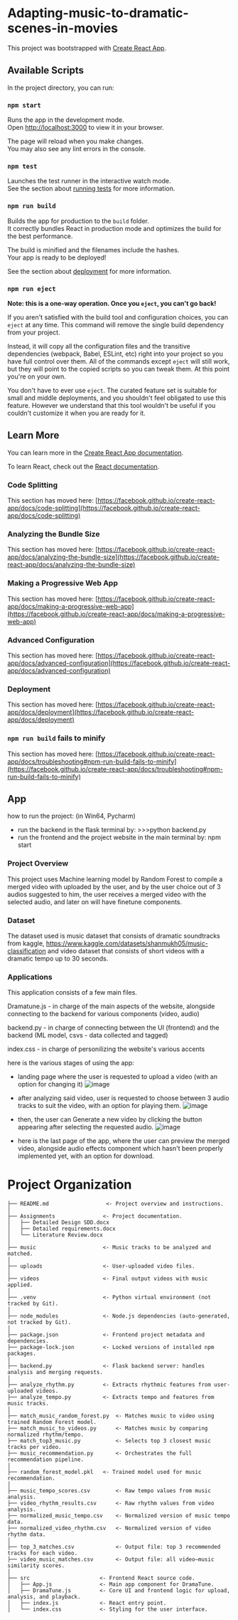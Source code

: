 # Adapting-music-to-dramatic-scenes-in-movies

This project was bootstrapped with [Create React App](https://github.com/facebook/create-react-app).

## Available Scripts

In the project directory, you can run:

### `npm start`

Runs the app in the development mode.\
Open [http://localhost:3000](http://localhost:3000) to view it in your browser.

The page will reload when you make changes.\
You may also see any lint errors in the console.

### `npm test`

Launches the test runner in the interactive watch mode.\
See the section about [running tests](https://facebook.github.io/create-react-app/docs/running-tests) for more information.

### `npm run build`

Builds the app for production to the `build` folder.\
It correctly bundles React in production mode and optimizes the build for the best performance.

The build is minified and the filenames include the hashes.\
Your app is ready to be deployed!

See the section about [deployment](https://facebook.github.io/create-react-app/docs/deployment) for more information.

### `npm run eject`

**Note: this is a one-way operation. Once you `eject`, you can't go back!**

If you aren't satisfied with the build tool and configuration choices, you can `eject` at any time. This command will remove the single build dependency from your project.

Instead, it will copy all the configuration files and the transitive dependencies (webpack, Babel, ESLint, etc) right into your project so you have full control over them. All of the commands except `eject` will still work, but they will point to the copied scripts so you can tweak them. At this point you're on your own.

You don't have to ever use `eject`. The curated feature set is suitable for small and middle deployments, and you shouldn't feel obligated to use this feature. However we understand that this tool wouldn't be useful if you couldn't customize it when you are ready for it.

## Learn More

You can learn more in the [Create React App documentation](https://facebook.github.io/create-react-app/docs/getting-started).

To learn React, check out the [React documentation](https://reactjs.org/).

### Code Splitting

This section has moved here: [https://facebook.github.io/create-react-app/docs/code-splitting](https://facebook.github.io/create-react-app/docs/code-splitting)

### Analyzing the Bundle Size

This section has moved here: [https://facebook.github.io/create-react-app/docs/analyzing-the-bundle-size](https://facebook.github.io/create-react-app/docs/analyzing-the-bundle-size)

### Making a Progressive Web App

This section has moved here: [https://facebook.github.io/create-react-app/docs/making-a-progressive-web-app](https://facebook.github.io/create-react-app/docs/making-a-progressive-web-app)

### Advanced Configuration

This section has moved here: [https://facebook.github.io/create-react-app/docs/advanced-configuration](https://facebook.github.io/create-react-app/docs/advanced-configuration)

### Deployment

This section has moved here: [https://facebook.github.io/create-react-app/docs/deployment](https://facebook.github.io/create-react-app/docs/deployment)

### `npm run build` fails to minify

This section has moved here: [https://facebook.github.io/create-react-app/docs/troubleshooting#npm-run-build-fails-to-minify](https://facebook.github.io/create-react-app/docs/troubleshooting#npm-run-build-fails-to-minify)
## App

how to run the project: (in Win64, Pycharm)
- run the backend in the flask terminal by: >>>python backend.py
- run the frontend and the project website in the main terminal by: npm start

### Project Overview

This project uses Machine learning model by Random Forest to compile a merged video with uploaded by the user,
and by the user choice out of 3 audios suggested to him, the user receives a merged video with the selected audio,
and later on will have finetune components.

### Dataset

The dataset used is music dataset that consists of dramatic soundtracks from kaggle,
https://www.kaggle.com/datasets/shanmukh05/music-classification
and video dataset that consists of short videos with a dramatic tempo up to 30 seconds.

### Applications

This application consists of a few main files.

Dramatune.js - in charge of the main aspects of the website, alongside connecting to the backend for various components (video, audio)

backend.py - in charge of connecting between the UI (frontend) and the backend (ML model, csvs - data collected and tagged)

index.css - in charge of personilizing the website's various accents

here is the various stages of using the app:
- landing page where the user is requested to upload a video (with an option for changing it)
![image](https://github.com/user-attachments/assets/a8ea7850-9b31-40f7-a741-d4bec1d17c51)
- after analyzing said video, user is requested to choose between 3 audio tracks to suit the video, with an option for playing them.
![image](https://github.com/user-attachments/assets/48b8478d-0170-4748-85ba-b831fe140469)
- then, the user can Generate a new video by clicking the button appearing after selecting the requested audio.
![image](https://github.com/user-attachments/assets/bfa1e7e2-0a0a-481a-9b65-8ac5e14fa203)

- here is the last page of the app, where the user can preview the merged video, alongside audio effects component which hasn't been properly implemented yet,
with an option for download.

# Project Organization
```
├── README.md                  <- Project overview and instructions.
│
├── Assignments               <- Project documentation.
│   ├── Detailed Design SDD.docx
│   ├── Detailed requirements.docx
│   └── Literature Review.docx
│
├── music                     <- Music tracks to be analyzed and matched.
│
├── uploads                   <- User-uploaded video files.
│
├── videos                    <- Final output videos with music applied.
│
├── .venv                     <- Python virtual environment (not tracked by Git).
│
├── node_modules              <- Node.js dependencies (auto-generated, not tracked by Git).
│
├── package.json              <- Frontend project metadata and dependencies.
├── package-lock.json         <- Locked versions of installed npm packages.
│
├── backend.py                <- Flask backend server: handles analysis and merging requests.
│
├── analyze_rhythm.py         <- Extracts rhythmic features from user-uploaded videos.
├── analyze_tempo.py          <- Extracts tempo and features from music tracks.
│
├── match_music_random_forest.py  <- Matches music to video using trained Random Forest model.
├── match_music_to_videos.py      <- Matches music by comparing normalized rhythm/tempo.
├── match_top3_music.py           <- Selects top 3 closest music tracks per video.
├── music_recommendation.py       <- Orchestrates the full recommendation pipeline.
│
├── random_forest_model.pkl   <- Trained model used for music recommendation.
│
├── music_tempo_scores.csv        <- Raw tempo values from music analysis.
├── video_rhythm_results.csv      <- Raw rhythm values from video analysis.
├── normalized_music_tempo.csv    <- Normalized version of music tempo data.
├── normalized_video_rhythm.csv   <- Normalized version of video rhythm data.
│
├── top_3_matches.csv             <- Output file: top 3 recommended tracks for each video.
├── video_music_matches.csv       <- Output file: all video–music similarity scores.
│
├── src                      <- Frontend React source code.
│   ├── App.js               <- Main app component for DramaTune.
│   ├── DramaTune.js         <- Core UI and frontend logic for upload, analysis, and playback.
│   ├── index.js             <- React entry point.
│   └── index.css            <- Styling for the user interface.
```
